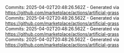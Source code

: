 Commits: 2025-04-02T20:48:26.562Z - Generated via https://github.com/marketplace/actions/artificial-grass
<br>
Commits: 2025-04-02T20:48:26.562Z - Generated via https://github.com/marketplace/actions/artificial-grass
<br>
Commits: 2025-04-02T20:48:26.562Z - Generated via https://github.com/marketplace/actions/artificial-grass
<br>
Commits: 2025-04-02T20:48:26.562Z - Generated via https://github.com/marketplace/actions/artificial-grass
<br>
